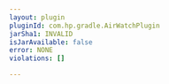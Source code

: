 ```yaml
---
layout: plugin
pluginId: com.hp.gradle.AirWatchPlugin
jarSha1: INVALID
isJarAvailable: false
error: NONE
violations: []

---
```

